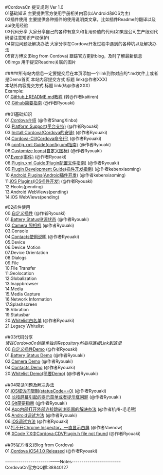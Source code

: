 #CordovaCn 提交规则 Ver 1.0<br>
01基础知识 主要提供官方使用手册相关内容(以Android和iOS为主)<br>
02插件使用 主要提供各种插件的使用说明类文章，比如插件Readme的翻译以及api使用经验<br>
03代码分享 大家分享自己的各种有意义和复用价值的代码(如果是公司生产级别代码请注意知识产权保护)<br>
04常见问题及解决办法 大家分享在Cordova开发过程中遇到的各种坑以及解决办法<br>
05官方博文(Blog from Cordova) 跟踪官方更新blog，及时了解最新信息<br>
06imgs     用于提交Readme关联的图片<br>
<br>
#####所有站内信息一定要提交后在本页添加一个link到你对应的*.md文件上或者是Demo首页
本站内容提交方式    标题 link(@作者XXX)<br>
本站外内容提交方式  标题 link(转@作者XXX)<br>
Example: <br>
01.[GitHub上README.md教程](http://blog.csdn.net/kaitiren/article/details/38513715) (转@作者kaitiren)<br>
02.[Github简要指南](https://github.com/CordovaCn/CordovaCn/blob/master/04%E5%B8%B8%E8%A7%81%E9%97%AE%E9%A2%98%E5%8F%8A%E8%A7%A3%E5%86%B3%E7%BB%8F%E9%AA%8C(Problem&Experience)/03.Git%E7%AE%80%E8%A6%81%E6%8C%87%E5%8D%97.md) (@作者Ryouaki)<br>
<br>
##01基础知识<br>
01.[Cordova介绍](https://github.com/CordovaCn/CordovaCn/blob/master/01%E5%9F%BA%E7%A1%80%E7%9F%A5%E8%AF%86(Basic%20Knowledge)/01.What-is-Cordova.md) (@作者ShangXinbo)<br>
02.[Platform Support(平台支持)](https://github.com/CordovaCn/CordovaCn/blob/master/01%E5%9F%BA%E7%A1%80%E7%9F%A5%E8%AF%86(Basic%20Knowledge)/02.Platform%20Supports(%E5%B9%B3%E5%8F%B0%E6%94%AF%E6%8C%81).md) (@作者Ryouaki)<br>
03.[Install Cordova(Cordova的安装)](https://github.com/CordovaCn/CordovaCn/blob/master/01%E5%9F%BA%E7%A1%80%E7%9F%A5%E8%AF%86(Basic%20Knowledge)/03Install%20Cordova(Cordova%E7%9A%84%E5%AE%89%E8%A3%85).md) (@作者Ryouaki)<br>
04.[Cordova-Cli(Cordova命令行)](https://github.com/CordovaCn/CordovaCn/blob/master/01%E5%9F%BA%E7%A1%80%E7%9F%A5%E8%AF%86(Basic%20Knowledge)/04.Cordova%20Command-Line-Interface(Cordova%E5%91%BD%E4%BB%A4%E8%A1%8C).md) (@作者Ryouaki)<br>
05.[config.xml Guide(config.xml指南)](https://github.com/CordovaCn/CordovaCn/blob/master/01%E5%9F%BA%E7%A1%80%E7%9F%A5%E8%AF%86(Basic%20Knowledge)/05.config.xml%20Guide(config.xml%E6%8C%87%E5%8D%97).md) (@作者Ryouaki)<br>
06.[Customize Icons(自定义图标)](https://github.com/CordovaCn/CordovaCn/blob/master/01%E5%9F%BA%E7%A1%80%E7%9F%A5%E8%AF%86(Basic%20Knowledge)/06.Customize%20Icons(%E8%87%AA%E5%AE%9A%E4%B9%89%E5%9B%BE%E6%A0%87).md) (@作者Ryouaki)<br>
07.[Event(事件)](https://github.com/CordovaCn/CordovaCn/blob/master/01%E5%9F%BA%E7%A1%80%E7%9F%A5%E8%AF%86(Basic%20Knowledge)/07.Event(%E4%BA%8B%E4%BB%B6).md) (@作者Ryouaki)<br>
08.[Plugin.xml Guide(Plugin配置文件指南)](https://github.com/CordovaCn/CordovaCn/blob/master/01%E5%9F%BA%E7%A1%80%E7%9F%A5%E8%AF%86(Basic%20Knowledge)/08.Plugin.xml%20Guide(Plugin%E9%85%8D%E7%BD%AE%E6%96%87%E4%BB%B6%E6%8C%87%E5%8D%97).md) (@作者Ryouaki)<br>
09.[Plugin Development Guide(插件开发指南)](https://github.com/CordovaCn/CordovaCn/blob/master/01%E5%9F%BA%E7%A1%80%E7%9F%A5%E8%AF%86(Basic%20Knowledge)/09.Plugin%20Development%20Guide(%E6%8F%92%E4%BB%B6%E5%BC%80%E5%8F%91%E6%8C%87%E5%8D%97).md) (@作者kebenxiaoming)
<br>
10.[Android Plugins(Android插件开发)](https://github.com/CordovaCn/CordovaCn/blob/master/01%E5%9F%BA%E7%A1%80%E7%9F%A5%E8%AF%86(Basic%20Knowledge)/10.Android%20Plugins(Android%E6%8F%92%E4%BB%B6%E5%BC%80%E5%8F%91).md) (@作者kebenxiaoming)<br>
11.[iOS Plugins(iOS插件开发)](https://github.com/CordovaCn/CordovaCn/blob/master/01%E5%9F%BA%E7%A1%80%E7%9F%A5%E8%AF%86(Basic%20Knowledge)/11.iOS%20Plugins(iOS%E6%8F%92%E4%BB%B6%E5%BC%80%E5%8F%91).md) (@作者Ryouaki)<br>
12.Hooks(pending)<br>
13.Android WebViews(pending)<br>
14.iOS WebViews(pending)<br>

#02插件使用<br>
00.[自定义插件](https://github.com/CordovaCn/CordovaPluginsDemo/blob/master/cordova-plugin-custom/README.md) (@作者Ryouaki)<br>
01.[Battery Status电源状态](https://github.com/CordovaCn/CordovaCn/blob/master/02%E6%8F%92%E4%BB%B6%E4%BD%BF%E7%94%A8(About%20Plugin)/01.cordova-plugin-battery-status.md) (@作者Ryouaki)<br>
02.[Camera 照相机](https://github.com/CordovaCn/CordovaCn/blob/master/02%E6%8F%92%E4%BB%B6%E4%BD%BF%E7%94%A8(About%20Plugin)/02.cordova-plugin-camera.md) (@作者Ryouaki)<br>
03.Console<br>
04.[Contacts使用说明](https://github.com/CordovaCn/CordovaCn/blob/master/02%E6%8F%92%E4%BB%B6%E4%BD%BF%E7%94%A8(About%20Plugin)/04.cordova-plugin-contacts.md) (@作者Ryouaki)<br>
05.Device<br>
06.Device Motion<br>
07.Device Orientation<br>
08.Dialogs<br>
09.File<br>
10.File Transfer<br>
11.Geolocation<br>
12.Globalization<br>
13.Inappbrowser<br>
14.Media<br>
15.Media Capture<br>
16.Network Information<br>
17.Splashscreen<br>
18.Vibration<br>
19.Statusbar<br>
20.[Whitelist白名单](https://github.com/CordovaCn/CordovaCn/blob/master/02%E6%8F%92%E4%BB%B6%E4%BD%BF%E7%94%A8(About%20Plugin)/20.cordova-plugin-whitelist.md) (@作者Ryouaki)<br>
21.Legacy Whitelist<br>
<br>
##03代码分享<br>
*请在CordovaCn创建单独的Repository然后将连接Link到这里*<br>
00.[自定义插件Demo](https://github.com/CordovaCn/CordovaPluginsDemo) (@作者Ryouaki)<br>
01.[Battery Status Demo](https://github.com/CordovaCn/CordovaPluginsDemo) (@作者Ryouaki)<br>
02.[Camera Demo](https://github.com/CordovaCn/CordovaPluginsDemo) (@作者Ryouaki)<br>
04.[Contacts Demo](https://github.com/CordovaCn/CordovaPluginsDemo) (@作者Ryouaki)<br>
20.[Whitelist Demo(简要Demo)](https://github.com/CordovaCn/CordovaPluginsDemo) (@作者Ryouaki)<br>
<br>
##04常见问题及解决办法<br>
01.[iOS域访问限制(statusCode==0)](https://github.com/CordovaCn/CordovaCn/blob/master/04%E5%B8%B8%E8%A7%81%E9%97%AE%E9%A2%98%E5%8F%8A%E8%A7%A3%E5%86%B3%E7%BB%8F%E9%AA%8C(Problem&Experience)/01.iOS%E5%9F%9F%E8%AE%BF%E9%97%AE%E9%99%90%E5%88%B6(Ajax%E8%AF%B7%E6%B1%82%E8%BF%94%E5%9B%9EstatusCode==0).md) (@作者Ryouaki)<br>
02.[长按屏幕引起的提示菜单或者提示框问题](https://github.com/CordovaCn/CordovaCn/blob/master/04%E5%B8%B8%E8%A7%81%E9%97%AE%E9%A2%98%E5%8F%8A%E8%A7%A3%E5%86%B3%E7%BB%8F%E9%AA%8C(Problem%26Experience)/02.%E9%95%BF%E6%8C%89%E5%B1%8F%E5%B9%95%E5%BC%95%E8%B5%B7%E7%9A%84%E6%8F%90%E7%A4%BA%E8%8F%9C%E5%8D%95%E6%88%96%E8%80%85%E6%8F%90%E7%A4%BA%E6%A1%86%E9%97%AE%E9%A2%98.md) (@作者Ryouaki)<br>
03.[Git简要指南](https://github.com/CordovaCn/CordovaCn/blob/master/04%E5%B8%B8%E8%A7%81%E9%97%AE%E9%A2%98%E5%8F%8A%E8%A7%A3%E5%86%B3%E7%BB%8F%E9%AA%8C(Problem%26Experience)/03.Git%E7%AE%80%E8%A6%81%E6%8C%87%E5%8D%97.md) (@作者Ryouaki)<br>
04.[App内部打开外部连接跳转浏览器的解决办法](https://github.com/CordovaCn/CordovaCn/blob/master/04%E5%B8%B8%E8%A7%81%E9%97%AE%E9%A2%98%E5%8F%8A%E8%A7%A3%E5%86%B3%E7%BB%8F%E9%AA%8C(Problem%26Experience)/04.App%E5%86%85%E9%83%A8%E6%89%93%E5%BC%80%E5%A4%96%E9%83%A8%E8%BF%9E%E6%8E%A5%E8%B7%B3%E8%BD%AC%E6%B5%8F%E8%A7%88%E5%99%A8%E7%9A%84%E8%A7%A3%E5%86%B3%E5%8A%9E%E6%B3%95.md) (@作者杭州-毛毛熊)<br>
05.[Android调试方法](https://github.com/CordovaCn/CordovaCn/blob/master/04%E5%B8%B8%E8%A7%81%E9%97%AE%E9%A2%98%E5%8F%8A%E8%A7%A3%E5%86%B3%E7%BB%8F%E9%AA%8C(Problem&Experience)/05.Android%E8%B0%83%E8%AF%95%E6%96%B9%E6%B3%95.md) (@作者Ryouaki)<br>
06.[iOS调试方法](https://github.com/CordovaCn/CordovaCn/blob/master/04%E5%B8%B8%E8%A7%81%E9%97%AE%E9%A2%98%E5%8F%8A%E8%A7%A3%E5%86%B3%E7%BB%8F%E9%AA%8C(Problem%26Experience)/06.iOS%E8%B0%83%E8%AF%95%E6%96%B9%E6%B3%95.md) (@作者Ryouaki)<br>
07.[打不开Chrome Inspector，一直显示白屏](https://github.com/CordovaCn/CordovaCn/blob/master/04%E5%B8%B8%E8%A7%81%E9%97%AE%E9%A2%98%E5%8F%8A%E8%A7%A3%E5%86%B3%E7%BB%8F%E9%AA%8C(Problem%26Experience)/07%E6%89%93%E4%B8%8D%E5%BC%80Chrome%20Inspector%EF%BC%8C%20%E4%B8%80%E7%9B%B4%E6%98%BE%E7%A4%BA%E7%99%BD%E5%B1%8F.md) (@作者Vaenow)<br>
08.[XCode 7.X中<Cordova:CDVPlugin.h> file not found](https://github.com/CordovaCn/CordovaCn/blob/master/04%E5%B8%B8%E8%A7%81%E9%97%AE%E9%A2%98%E5%8F%8A%E8%A7%A3%E5%86%B3%E7%BB%8F%E9%AA%8C%28Problem&Experience%29/08.XCode%207.X%E4%B8%AD%3CCordova:CDVPlugin.h%3E%20file%20not%20found.md) (@作者Ryouaki)<br>
<br>
##05官方博文(Blog from Cordova)<br>
01.[Cordova iOS4.1.0 Released](https://github.com/CordovaCn/CordovaCn/blob/master/05%E5%AE%98%E6%96%B9%E5%8D%9A%E6%96%87(Blog%20from%20Cordova)/02-Mar-2016%20Cordova%20iOS%204.1.0%20Released.md) (@作者Ryouaki)<br>
<br>
----------------------------Notes-------------------------<br>
CordovaCn官方QQ群:38840127
